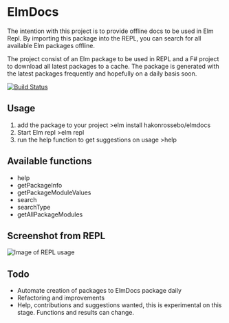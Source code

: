 
# ElmDocs

The intention with this project is to provide offline docs to be used in Elm Repl. By importing this package into the REPL, you can search for all available Elm packages offline.

The project consist of an Elm package to be used in REPL and a F# project to download all latest packages to a cache. The package is generated with the latest packages frequently and hopefully on a daily basis soon.

[![Build Status](https://dev.azure.com/hakonrossebodev/ElmDocs/_apis/build/status/hakonrossebo.elmdocs)](https://dev.azure.com/hakonrossebodev/ElmDocs/_build/latest?definitionId=1)

## Usage

1. add the package to your project >elm install hakonrossebo/elmdocs
2. Start Elm repl >elm repl
3. run the help function to get suggestions on usage >help

## Available functions

* help
* getPackageInfo
* getPackageModuleValues
* search
* searchType
* getAllPackageModules

## Screenshot from REPL

![Image of REPL usage](https://raw.githubusercontent.com/hakonrossebo/elmdocs/master/ElmDocsScreenshot.png)

## Todo

* Automate creation of packages to ElmDocs package daily
* Refactoring and improvements
* Help, contributions and suggestions wanted, this is experimental on this stage. Functions and results can change.
